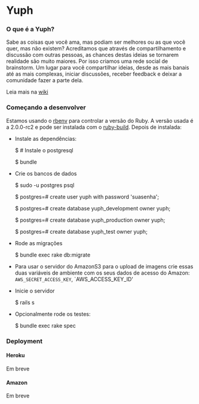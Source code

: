 # Yuph

### O que é a Yuph?

Sabe as coisas que você ama, mas podiam ser melhores ou as que você quer, mas não existem? Acreditamos que através de compartilhamento e discussão com outras pessoas, as chances destas ideias se tornarem realidade são muito maiores. Por isso criamos uma rede social de brainstorm. Um lugar para você compartilhar ideias, desde as mais banais até as mais complexas, iniciar discussões, receber feedback e deixar a comunidade fazer a parte dela.

Leia mais na [wiki](https://github.com/Yuph/Yuph/wiki/O-projeto)

### Começando a desenvolver

Estamos usando o [rbenv](https://github.com/sstephenson/rbenv) para controlar a versão do Ruby. A versão usada é a 2.0.0-rc2 e pode ser instalada com o [ruby-build](https://github.com/sstephenson/rbenv#installing-ruby-versions). Depois de instalada:

 * Instale as dependências:

    $ # Instale o postgresql

    $ bundle

 * Crie os bancos de dados

    $ sudo -u postgres psql

    $ postgres=# create user yuph with password 'suasenha';

    $ postgres=# create database yuph_development owner yuph;

    $ postgres=# create database yuph_production owner yuph;

    $ postgres=# create database yuph_test owner yuph;

 * Rode as migrações

    $ bundle exec rake db:migrate

 * Para usar o servidor do AmazonS3 para o upload de imagens crie essas duas variáveis de ambiente com os seus dados de acesso do Amazon: `AWS_SECRET_ACCESS_KEY`, `AWS_ACCESS_KEY_ID'

 * Inicie o servidor

    $ rails s

 * Opcionalmente rode os testes:

    $ bundle exec rake spec

### Deployment

#### Heroku

Em breve

#### Amazon

Em breve